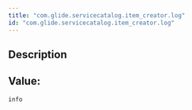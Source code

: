 ```yaml
---
title: "com.glide.servicecatalog.item_creator.log"
id: "com.glide.servicecatalog.item_creator.log"
---
```

## Description



## Value: 
```
info
```